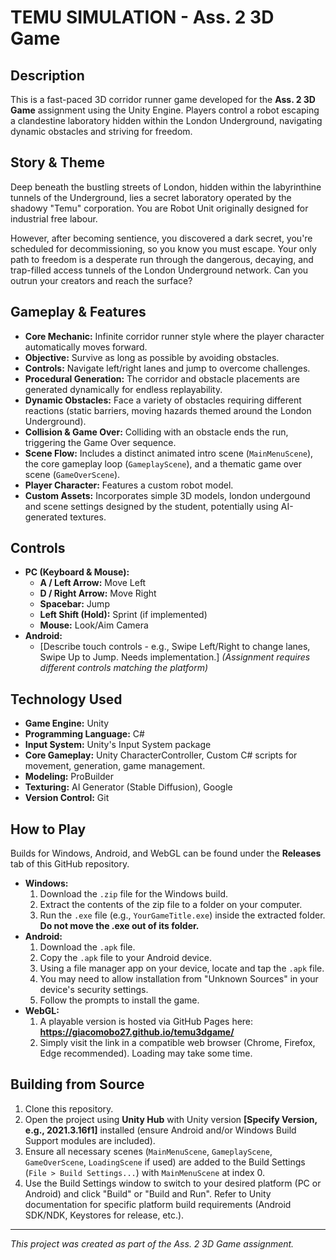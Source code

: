 # TEMU SIMULATION - Ass. 2 3D Game

## Description

This is a fast-paced 3D corridor runner game developed for the **Ass. 2 3D Game** assignment using the Unity Engine. Players control a robot escaping a clandestine laboratory hidden within the London Underground, navigating dynamic obstacles and striving for freedom.

## Story & Theme

Deep beneath the bustling streets of London, hidden within the labyrinthine tunnels of the Underground, lies a secret laboratory operated by the shadowy "Temu" corporation. You are Robot Unit originally designed for industrial free labour.

However, after becoming sentience, you discovered a dark secret, you're scheduled for decommissioning, so you know you must escape. Your only path to freedom is a desperate run through the dangerous, decaying, and trap-filled access tunnels of the London Underground network. Can you outrun your creators and reach the surface?

## Gameplay & Features

*   **Core Mechanic:** Infinite corridor runner style where the player character automatically moves forward.
*   **Objective:** Survive as long as possible by avoiding obstacles.
*   **Controls:** Navigate left/right lanes and jump to overcome challenges.
*   **Procedural Generation:** The corridor and obstacle placements are generated dynamically for endless replayability.
*   **Dynamic Obstacles:** Face a variety of obstacles requiring different reactions (static barriers, moving hazards themed around the London Underground).
*   **Collision & Game Over:** Colliding with an obstacle ends the run, triggering the Game Over sequence.
*   **Scene Flow:** Includes a distinct animated intro scene (`MainMenuScene`), the core gameplay loop (`GameplayScene`), and a thematic game over scene (`GameOverScene`).
*   **Player Character:** Features a custom robot model.
*   **Custom Assets:** Incorporates simple 3D models, london undergound and scene settings designed by the student, potentially using AI-generated textures.

## Controls

*   **PC (Keyboard & Mouse):**
    *   **A / Left Arrow:** Move Left
    *   **D / Right Arrow:** Move Right
    *   **Spacebar:** Jump
    *   **Left Shift (Hold):** Sprint (if implemented)
    *   **Mouse:** Look/Aim Camera
*   **Android:**
    *   [Describe touch controls - e.g., Swipe Left/Right to change lanes, Swipe Up to Jump. Needs implementation.] *(Assignment requires different controls matching the platform)*

## Technology Used

*   **Game Engine:** Unity 
*   **Programming Language:** C#
*   **Input System:** Unity's Input System package
*   **Core Gameplay:** Unity CharacterController, Custom C# scripts for movement, generation, game management.
*   **Modeling:** ProBuilder
*   **Texturing:** AI Generator (Stable Diffusion), Google
*   **Version Control:** Git

## How to Play

Builds for Windows, Android, and WebGL can be found under the **Releases** tab of this GitHub repository.

*   **Windows:**
    1.  Download the `.zip` file for the Windows build.
    2.  Extract the contents of the zip file to a folder on your computer.
    3.  Run the `.exe` file (e.g., `YourGameTitle.exe`) inside the extracted folder. **Do not move the .exe out of its folder.**
*   **Android:**
    1.  Download the `.apk` file.
    2.  Copy the `.apk` file to your Android device.
    3.  Using a file manager app on your device, locate and tap the `.apk` file.
    4.  You may need to allow installation from "Unknown Sources" in your device's security settings.
    5.  Follow the prompts to install the game.
*   **WebGL:**
    1.  A playable version is hosted via GitHub Pages here: **https://giacomobo27.github.io/temu3dgame/**
    2.  Simply visit the link in a compatible web browser (Chrome, Firefox, Edge recommended). Loading may take some time.

## Building from Source

1.  Clone this repository.
2.  Open the project using **Unity Hub** with Unity version **[Specify Version, e.g., 2021.3.16f1]** installed (ensure Android and/or Windows Build Support modules are included).
3.  Ensure all necessary scenes (`MainMenuScene`, `GameplayScene`, `GameOverScene`, `LoadingScene` if used) are added to the Build Settings (`File > Build Settings...`) with `MainMenuScene` at index 0.
4.  Use the Build Settings window to switch to your desired platform (PC or Android) and click "Build" or "Build and Run". Refer to Unity documentation for specific platform build requirements (Android SDK/NDK, Keystores for release, etc.).

---

*This project was created as part of the Ass. 2 3D Game assignment.*
